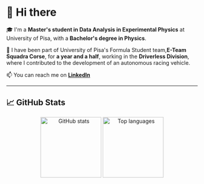 # 👋 Hi there

🎓 I'm a **Master's student in Data Analysis in Experimental Physics** at University of Pisa, with a **Bachelor's degree in Physics**.

🚗 I have been part of University of Pisa's Formula Student team,**E-Team Squadra Corse**, for **a year and a half**, working in the **Driverless Division**, where I contributed to the development of an autonomous racing vehicle.

📫 You can reach me on **[LinkedIn](www.linkedin.com/in/matilde-battisti)**  

---

## 📈 GitHub Stats

<p align="center">
  <img src="https://github-readme-stats.vercel.app/api?username=MatildeBattisti&show_icons=true&theme=tokyonight" alt="GitHub stats" height="160"/>
  <img src="https://github-readme-stats.vercel.app/api/top-langs/?username=MatildeBattisti&layout=compact&theme=tokyonight" alt="Top languages" height="160"/>
</p>

<!--
**MatildeBattisti/MatildeBattisti** is a ✨ _special_ ✨ repository because its `README.md` (this file) appears on your GitHub profile.

Here are some ideas to get you started:

- 🔭 I’m currently working on ...
- 🌱 I’m currently learning ...
- 👯 I’m looking to collaborate on ...
- 🤔 I’m looking for help with ...
- 💬 Ask me about ...
- 📫 How to reach me: ...
- 😄 Pronouns: ...
- ⚡ Fun fact: ...
-->
